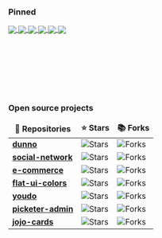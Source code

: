 ### Pinned
<a href="https://github.com/mvximenko/dunno">
  <img align="center" src="https://github-readme-stats.vercel.app/api/pin/?username=mvximenko&repo=dunno" />
</a>
<a href="https://github.com/mvximenko/jojo-cards">
  <img align="center" src="https://github-readme-stats.vercel.app/api/pin/?username=mvximenko&repo=jojo-cards" />
</a>
<a href="https://github.com/mvximenko/social-network">
  <img align="center" src="https://github-readme-stats.vercel.app/api/pin/?username=mvximenko&repo=social-network" />
</a>
<a href="https://github.com/mvximenko/e-commerce">
  <img align="center" src="https://github-readme-stats.vercel.app/api/pin/?username=mvximenko&repo=e-commerce" />
</a><a href="https://github.com/mvximenko/flat-ui-colors">
  <img align="center" src="https://github-readme-stats.vercel.app/api/pin/?username=mvximenko&repo=flat-ui-colors" />
</a><a href="https://github.com/mvximenko/youdo">
  <img align="center" src="https://github-readme-stats.vercel.app/api/pin/?username=mvximenko&repo=youdo" />
</a>

<br><br><br>
<br><br><br>

### Open source projects
<table>
  <thead align="center">
    <tr border: none;>
      <td><b>🎁 Repositories</b></td>
      <td><b>⭐ Stars</b></td>
      <td><b>📚 Forks</b></td>
    </tr>
  </thead>
  <tbody>
    <tr>
      <td><a href="https://github.com/mvximenko/dunno"><b>dunno</b></a></td>
      <td><img alt="Stars" src="https://img.shields.io/github/stars/mvximenko/dunno?style=flat-square&labelColor=343b41"/></td>
      <td><img alt="Forks" src="https://img.shields.io/github/forks/mvximenko/dunno?style=flat-square&labelColor=343b41"/></td>
    </tr>
	  <tr>
      <td><a href="https://github.com/mvximenko/social-network"><b>social-network</b></a></td>
      <td><img alt="Stars" src="https://img.shields.io/github/stars/mvximenko/social-network?style=flat-square&labelColor=343b41"/></td>
      <td><img alt="Forks" src="https://img.shields.io/github/forks/mvximenko/social-network?style=flat-square&labelColor=343b41"/></td>
    </tr>
    <tr>
      <td><a href="https://github.com/mvximenko/e-commerce"><b>e-commerce</b></a></td>
      <td><img alt="Stars" src="https://img.shields.io/github/stars/mvximenko/e-commerce?style=flat-square&labelColor=343b41"/></td>
      <td><img alt="Forks" src="https://img.shields.io/github/forks/mvximenko/e-commerce?style=flat-square&labelColor=343b41"/></td>
    </tr>
     <tr>
      <td><a href="https://github.com/mvximenko/dunno"><b>flat-ui-colors</b></a></td>
      <td><img alt="Stars" src="https://img.shields.io/github/stars/mvximenko/flat-ui-colors?style=flat-square&labelColor=343b41"/></td>
      <td><img alt="Forks" src="https://img.shields.io/github/forks/mvximenko/flat-ui-colors?style=flat-square&labelColor=343b41"/></td>
    </tr>
     <tr>
      <td><a href="https://github.com/mvximenko/youdo"><b>youdo</b></a></td>
      <td><img alt="Stars" src="https://img.shields.io/github/stars/mvximenko/youdo?style=flat-square&labelColor=343b41"/></td>
      <td><img alt="Forks" src="https://img.shields.io/github/forks/mvximenko/youdo?style=flat-square&labelColor=343b41"/></td>
    </tr>
      <tr>
      <td><a href="https://github.com/mvximenko/picketer-admin"><b>picketer-admin</b></a></td>
      <td><img alt="Stars" src="https://img.shields.io/github/stars/mvximenko/picketer-admin?style=flat-square&labelColor=343b41"/></td>
      <td><img alt="Forks" src="https://img.shields.io/github/forks/mvximenko/picketer-admin?style=flat-square&labelColor=343b41"/></td>
    </tr>
      <tr>
      <td><a href="https://github.com/mvximenko/jojo-cards"><b>jojo-cards</b></a></td>
      <td><img alt="Stars" src="https://img.shields.io/github/stars/mvximenko/jojo-cards?style=flat-square&labelColor=343b41"/></td>
      <td><img alt="Forks" src="https://img.shields.io/github/forks/mvximenko/jojo-cards?style=flat-square&labelColor=343b41"/></td>
    </tr>
  </tbody>
</table>

